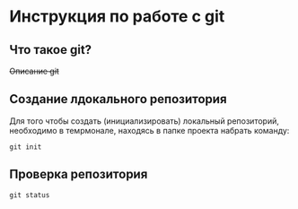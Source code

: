 # **Инструкция по работе с git**

## Что такое git?

~~Описание git~~

## Создание лдокального репозитория

Для того чтобы создать (инициализировать) локальный репозиторий, необходимо в темрмонале, находясь в папке проекта набрать команду: 

    git init

## Проверка репозитория

    git status

    
